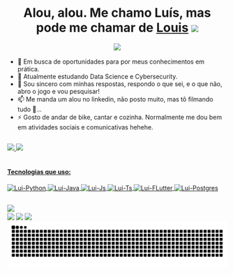 <div align="center">
   <h1>Alou, alou. Me chamo Luís, mas pode me chamar de <a href="https://hemant.codes">Louis</a> <img src="https://media.giphy.com/media/hvRJCLFzcasrR4ia7z/giphy.gif" width="25px"> </h1>
</div>

<div align=center>
  <a href="https://git.io/typing-svg">
      <img src="https://readme-typing-svg.herokuapp.com/?lines=Software+Engineering;Data+Science;Nice+to+meet+you!&center=true&color=EDF742&size=30">
  </a>
</div>

- 🔭 Em busca de oportunidades para por meus conhecimentos em prática.
- 🌱 Atualmente estudando Data Science e Cybersecurity.
- 💬 Sou sincero com minhas respostas, respondo o que sei, e o que não, abro o jogo e vou pesquisar! 
- 📫 Me manda um alou no linkedin, não posto muito, mas tô filmando tudo 👀...
- ⚡ Gosto de andar de bike, cantar e cozinha. Normalmente me dou bem em atividades sociais e comunicativas hehehe.

##

<div>
  <a href="https://github.com/GeladeiraVoadora">
  <img height="180em" src="https://github-readme-stats.vercel.app/api?username=GeladeiraVoadora&show_icons=true&theme=aura" />
  <img height="180em" src="https://github-readme-stats.vercel.app/api/top-langs/?username=GeladeiraVoadora&layout=compact&langs-count=16&theme=aura"/>
</div>

<div style="display: inline_block"><br>
  <h4>Tecnologias que uso:</h4>
  <img align="center" alt="Lui-Python" height="30" width="40" src="https://cdn.jsdelivr.net/gh/devicons/devicon@latest/icons/python/python-original.svg">
  <img align="center" alt="Lui-Java" height="30" width="40" src="https://cdn.jsdelivr.net/gh/devicons/devicon@latest/icons/java/java-original.svg">
  <img align="center" alt="Lui-Js" height="30" width="40" src="https://cdn.jsdelivr.net/gh/devicons/devicon@latest/icons/javascript/javascript-original.svg">
  <img align="center" alt="Lui-Ts" height="30" width="40" src="https://cdn.jsdelivr.net/gh/devicons/devicon@latest/icons/typescript/typescript-original.svg">
  <img align="center" alt="Lui-FLutter" height="30" width="40" src="https://cdn.jsdelivr.net/gh/devicons/devicon@latest/icons/flutter/flutter-original.svg">
  <img align="center" alt="Lui-Postgres" height="30" width="40" src="https://cdn.jsdelivr.net/gh/devicons/devicon@latest/icons/postgresql/postgresql-plain.svg">
</div>

##
<div>
  <div>
    <a href="https://git.io/typing-svg"><img src="https://readme-typing-svg.herokuapp.com/?lines=Minhas+Redes:;Vamos+nos+conectar?+:D;Segue+lá!&center=false&color=EDF742&size=20"></a>
  </div>
  <a href="mailto:luis.leitao@upe.br"><img src="https://img.shields.io/badge/Gmail-D14836?style=for-the-badge&logo=gmail&logoColor=white" target="_blank"></a>
  <a href="mailto:luiseduardo0501@protonmail.com"><img src="https://img.shields.io/badge/ProtonMail-8B89CC?style=for-the-badge&logo=protonmail&logoColor=white" target="_blank"></a>
  <a href="https://www.linkedin.com/in/luisedleitao/" target="_blank"><img src="https://img.shields.io/badge/LinkedIn-0077B5?style=for-the-badge&logo=linkedin&logoColor=white" target="_blank"></a>
</div>


<picture>
  <source media="(prefers-color-scheme: dark)" srcset="https://raw.githubusercontent.com/GeladeiraVoadora/GeladeiraVoadora/output/github-contribution-grid-snake-dark.svg">
  <source media="(prefers-color-scheme: light)" srcset="https://raw.githubusercontent.com/GeladeiraVoadora/GeladeiraVoadora/output/github-contribution-grid-snake.svg">
  <img alt="github contribution grid snake animation" src="https://raw.githubusercontent.com/GeladeiraVoadora/GeladeiraVoadora/output/github-contribution-grid-snake.svg">
</picture>
